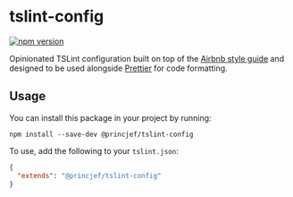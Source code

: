# tslint-config

[![npm version](https://img.shields.io/npm/v/@princjef/tslint-config.svg)](https://npmjs.org/package/@princjef/tslint-config)

Opinionated TSLint configuration built on top of the
[Airbnb style guide](https://github.com/airbnb/javascript) and designed to be
used alongside [Prettier](https://prettier.io/) for code formatting.

## Usage

You can install this package in your project by running:

```
npm install --save-dev @princjef/tslint-config
```

To use, add the following to your `tslint.json`:

```json
{
  "extends": "@princjef/tslint-config"
}
```

